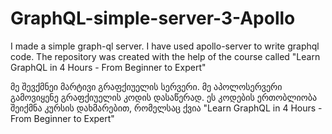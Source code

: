 # GraphQL-simple-server-3-Apollo

I made a simple graph-ql server. I have used apollo-server to write graphql code. The repository was created with the help of the course called 
"Learn GraphQL in 4 Hours - From Beginner to Expert"

მე შევქმნეი მარტივი გრაფქიუელის სერვერი. მე აპოლოსერვერი გამოვიყენე გრაფქიუელის კოდის დასაწერად. ეს კოდების ერთობლიობა შეიქმნა კურსის დახმარებით, 
რომელსაც ქვია "Learn GraphQL in 4 Hours - From Beginner to Expert"
